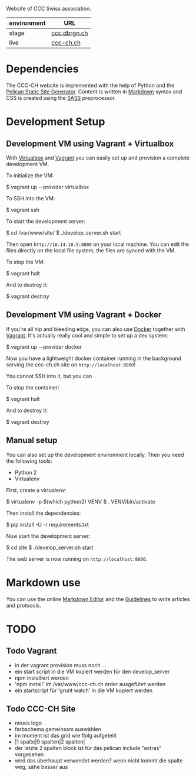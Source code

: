 Website of CCC Swiss association.

|environment | URL|
|---|---|
|stage|[ccc.dbrgn.ch](http://ccc.dbrgn.ch/)|
|live|[ccc-ch.ch](http://ccc-ch.ch/)|


# Dependencies

The CCC-CH website is implemented with the help of Python and the [Pelican
Static Site Generator][pelican]. Content is written in [Markdown][markdown]
syntax and CSS is created using the [SASS][sass] preprocessor.


# Development Setup

## Development VM using Vagrant + Virtualbox

With [Virtualbox][virtualbox] and [Vagrant][vagrant] you can easily set up and
provision a complete development VM.

To initialize the VM:

  $ vagrant up --provider virtualbox

To SSH into the VM:

  $ vagrant ssh

To start the development server:

  $ cd /var/www/site/
  $ ./develop_server.sh start

Then open `http://10.14.10.5:8000` on your local machine. You can edit the files
directly on the local file system, the files are synced with the VM.

To stop the VM:

  $ vagrant halt

And to destroy it:

  $ vagrant destroy

## Development VM using Vagrant + Docker

If you're all hip and bleeding edge, you can also use [Docker][docker] together
with [Vagrant][vagrant]. It's actually really cool and simple to set up a dev
system:

  $ vagrant up --provider docker

Now you have a lightweight docker container running in the background serving
the ccc-ch.ch site on `http://localhost:8000`!

You cannot SSH into it, but you can 

To stop the container:

  $ vagrant halt

And to destroy it:

  $ vagrant destroy

## Manual setup

You can also set up the development environment locally. Then you need the
following tools:

* Python 2
* Virtualenv

First, create a virtualenv:

  $ virtualenv -p $(which python2) VENV
  $ . VENV/bin/activate

Then install the dependencies:

  $ pip install -U -r requirements.txt

Now start the development server:

  $ cd site
  $ ./develop_server.sh start

The web server is now running on `http://localhost:8000`.


# Markdown use

You can use the online [Markdown Editor][markdown-editor] and the
[Guidelines](#) to write articles and protocols.


# TODO

## Todo Vagrant

* in der vagrant provision muss noch  ...
 * ein start script in die VM kopiert werden für den develop_server
 * npm installiert werden
 * 'npm install' im /var/www/ccc-ch.ch order ausgeführt werden
 * ein startscript für 'grunt watch' in die VM kopiert werden

## Todo CCC-CH Site

* neues logo
* farbschema gemeinsam auswählen
* im moment ist das grid wie flolg aufgeteilt 
 * |1 spalte|9 spalten|2 spalten|
 * der letzte 2 spalten block ist für das pelican include "extras" vorgesehen
 * wird das überhaupt verwendet werden? wenn nicht kommt die spalte weg, sähe besser aus


[pelican]: http://blog.getpelican.com/
[virtualbox]: https://www.virtualbox.org/
[vagrant]: http://www.vagrantup.com/
[docker]: https://www.docker.com/
[sass]: http://sass-lang.com/
[markdown]: https://daringfireball.net/projects/markdown/syntax
[markdown-editor]: http://jbt.github.io/markdown-editor/
